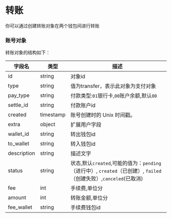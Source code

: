 # 转账

你可以通过创建转账对象在两个钱包间进行转账

### 账号对象
转账对象的结构如下：

| 字段名      | 类型      | 描述                               |
| ----------- | --------- | ---------------------------------- |
| id          | string    | 对象id                             |
| type        | string    | 值为transfer，表示此对象为支付对象 |
| pay_type        | string    | 付款类型:`01`银行卡,`00`账户余额,默认`00`|
| settle_id        | string    | 付款账户id|
| created     | timestamp | 账号创建时的 Unix 时间戳。         |
| extra       | object    | 扩展用户字段                       |
| wallet_id   | string    | 转出钱包id                         |
| to_wallet   | string    | 转入钱包id                         |
| description | string    | 描述文字                           |
| status      | string | 状态,默认`created`,可能的值为：`pending`（进行中）, `created`（已创建）, `failed`（创建失败）,`canceled`(已取消) |
| fee | int    | 手续费,单位分                           |
| amount | int    | 转账金额,单位分                           |
| fee_wallet | string    | 手续费钱包id                           |


